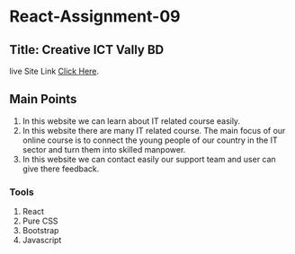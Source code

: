 # React-Assignment-09

## Title: Creative ICT Vally BD

live Site Link [Click Here](https://creative-ict-vally.netlify.app/).

## Main Points

1. In this website we can learn about IT related course easily.
2. In this website there are many IT related course. The main focus of our online course is to connect the young people of our country in the IT sector and turn them into skilled manpower.
3. In this website we can contact easily our support team and user can give there feedback.

### Tools
1. React 
2. Pure CSS
3. Bootstrap
5. Javascript
